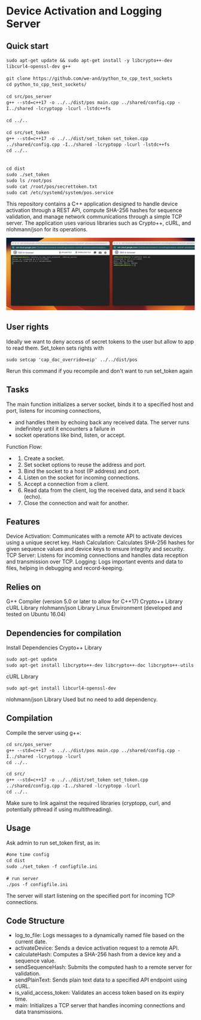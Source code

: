 # Device Activation and Logging Server
## Quick start

```
sudo apt-get update && sudo apt-get install -y libcrypto++-dev libcurl4-openssl-dev g++

git clone https://github.com/we-and/python_to_cpp_test_sockets  
cd python_to_cpp_test_sockets/

cd src/pos_server
g++ --std=c++17 -o ../../dist/pos main.cpp ../shared/config.cpp -I../shared -lcryptopp -lcurl -lstdc++fs
 
cd ../..

cd src/set_token
g++ --std=c++17 -o ../../dist/set_token set_token.cpp ../shared/config.cpp -I../shared -lcryptopp -lcurl -lstdc++fs
cd ../..


cd dist
sudo ./set_token
sudo ls /root/pos
sudo cat /root/pos/secrettoken.txt
sudo cat /etc/systemd/system/pos.service 
```

This repository contains a C++ application designed to handle device activation through a REST API, compute SHA-256 hashes for sequence validation, and manage network communications through a simple TCP server. The application uses various libraries such as Crypto++, cURL, and nlohmann/json for its operations.

![](https://github.com/we-and/python_to_cpp_test_sockets/blob/main/screenshot.png?raw=true)


## User rights
Ideally we want to deny access of secret tokens to the user but allow to app to read them. Set_token sets rights with
```
sudo setcap 'cap_dac_override=eip' ../../dist/pos
```
Rerun this command if you recompile and don't want to run set_token again

## Tasks
The main function initializes a server socket, binds it to a specified host and port, listens for incoming connections,
 * and handles them by echoing back any received data. The server runs indefinitely until it encounters a failure in
 * socket operations like bind, listen, or accept.

Function Flow:
 * 1. Create a socket.
 * 2. Set socket options to reuse the address and port.
 * 3. Bind the socket to a host (IP address) and port.
 * 4. Listen on the socket for incoming connections.
 * 5. Accept a connection from a client.
 * 6. Read data from the client, log the received data, and send it back (echo).
 * 7. Close the connection and wait for another.

## Features
Device Activation: Communicates with a remote API to activate devices using a unique secret key.
Hash Calculation: Calculates SHA-256 hashes for given sequence values and device keys to ensure integrity and security.
TCP Server: Listens for incoming connections and handles data reception and transmission over TCP.
Logging: Logs important events and data to files, helping in debugging and record-keeping.

## Relies on
G++ Compiler (version 5.0 or later to allow for C++17)
Crypto++ Library
cURL Library
nlohmann/json Library
Linux Environment (developed and tested on Ubuntu 16.04)

## Dependencies for compilation
Install Dependencies
Crypto++ Library

```
sudo apt-get update
sudo apt-get install libcrypto++-dev libcrypto++-doc libcrypto++-utils
```

cURL Library
```
sudo apt-get install libcurl4-openssl-dev
```

nlohmann/json Library
Used but no need to add dependency.

## Compilation
Compile the server using g++:

```
cd src/pos_server
g++ --std=c++17 -o ../../dist/pos main.cpp ../shared/config.cpp -I../shared -lcryptopp -lcurl
cd ../..
```
```
cd src/
g++ --std=c++17 -o ../../dist/set_token set_token.cpp ../shared/config.cpp -I../shared -lcryptopp -lcurl
cd ../..
```

Make sure to link against the required libraries (cryptopp, curl, and potentially pthread if using multithreading).

## Usage
Ask admin to run set_token first, as in:
```
#one time config
cd dist
sudo ./set_token -f configfile.ini

# run server
./pos -f configfile.ini
```



The server will start listening on the specified port for incoming TCP connections.

## Code Structure
 - log_to_file: Logs messages to a dynamically named file based on the current date.
 - activateDevice: Sends a device activation request to a remote API.
 - calculateHash: Computes a SHA-256 hash from a device key and a sequence value.
 - sendSequenceHash: Submits the computed hash to a remote server for validation.
 - sendPlainText: Sends plain text data to a specified API endpoint using cURL.
 - is_valid_access_token: Validates an access token based on its expiry time.
 - main: Initializes a TCP server that handles incoming connections and data transmissions.
